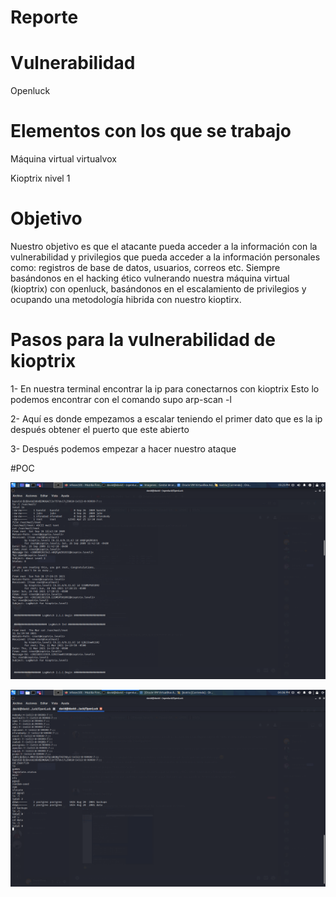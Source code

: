 # Reporte
 
# Vulnerabilidad 
Openluck
# Elementos con los que se trabajo 
Máquina virtual virtualvox

Kioptrix nivel 1 
# Objetivo  
Nuestro objetivo es que el atacante pueda acceder a la información con la vulnerabilidad y privilegios que pueda acceder a la información personales como: registros de base de datos, usuarios, correos etc.
Siempre basándonos en el hacking ético vulnerando nuestra máquina virtual (kioptrix) con openluck, basándonos en el escalamiento de privilegios y ocupando una metodología hibrida con nuestro kioptirx.

# Pasos para la vulnerabilidad de kioptrix 
1-	En nuestra terminal encontrar la ip para conectarnos con kioptrix
Esto lo podemos encontrar con el comando supo arp-scan -l

2-	Aquí es donde empezamos a escalar teniendo el primer dato que es la ip después obtener el puerto que este abierto 

3-	Después podemos empezar a hacer nuestro ataque 


#POC

![imagen 1](./fotos/img1.png)

![imagen 2](./fotos/img2.png)
